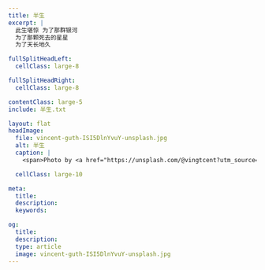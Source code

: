 ```yaml
---
title: 半生
excerpt: |
  此生堪惊 为了那群银河
  为了那颗死去的星星
  为了天长地久

fullSplitHeadLeft:
  cellClass: large-8

fullSplitHeadRight:
  cellClass: large-8

contentClass: large-5
include: 半生.txt

layout: flat
headImage:
  file: vincent-guth-ISI5DlnYvuY-unsplash.jpg
  alt: 半生
  caption: |
    <span>Photo by <a href="https://unsplash.com/@vingtcent?utm_source=unsplash&amp;utm_medium=referral&amp;utm_content=creditCopyText">Vincent Guth</a> on <a href="https://unsplash.com/collections/11456707/nature?utm_source=unsplash&amp;utm_medium=referral&amp;utm_content=creditCopyText">Unsplash</a></span>

  cellClass: large-10

meta:
  title:
  description:
  keywords:

og:
  title:
  description:
  type: article
  image: vincent-guth-ISI5DlnYvuY-unsplash.jpg
---
```

